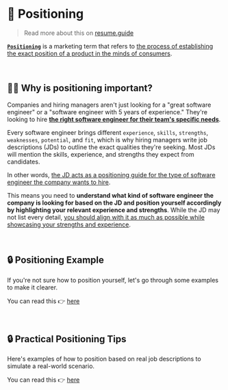 # 📍 Positioning
> Read more about this on [resume.guide](https://resume.guide/en/ready/positioning/?ref=github.com)

**<ins>`Positioning`</ins>** is a marketing term that refers to [the process of establishing the exact position of a product in the minds of consumers](https://en.wikipedia.org/wiki/Positioning_(marketing)).

<br />

## 🤷‍♀️ Why is positioning important?

Companies and hiring managers aren't just looking for a "great software engineer" or a "software engineer with 5 years of experience." They're looking to hire **<ins>the right software engineer for their team's specific needs</ins>**.

Every software engineer brings different `experience`, `skills`, `strengths`, `weaknesses`, `potential`, and `fit`, which is why hiring managers write job descriptions (JDs) to outline the exact qualities they're seeking. Most JDs will mention the skills, experience, and strengths they expect from candidates.

In other words, <ins>the JD acts as a positioning guide for the type of software engineer the company wants to hire</ins>.

This means you need to **understand what kind of software engineer the company is looking for based on the JD and position yourself accordingly by highlighting your relevant experience and strengths**. While the JD may not list every detail, <ins>you should align with it as much as possible while showcasing your strengths and experience</ins>.

<br />

## 🔒 Positioning Example

If you're not sure how to position yourself, let's go through some examples to make it clearer.

You can read this 👉 [here](https://www.resume.guide/en/ready/positioning#-positioning-example/?ref=github.com)

<br />

## 🔒 Practical Positioning Tips

Here's examples of how to position based on real job descriptions to simulate a real-world scenario.

You can read this 👉 [here](https://www.resume.guide/en/ready/positioning#-practical-positioning-tips/?ref=github.com)
